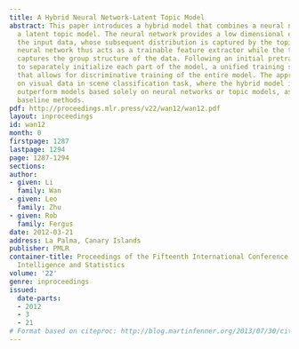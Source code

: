 ```yaml
---
title: A Hybrid Neural Network-Latent Topic Model
abstract: This paper introduces a hybrid model that combines a neural network with
  a latent topic model. The neural network provides a low dimensional embedding for
  the input data, whose subsequent distribution is captured by the topic model. The
  neural network thus acts as a trainable feature extractor while the topic model
  captures the group structure of the data. Following an initial pretraining phase
  to separately initialize each part of the model, a unified training scheme is introduced
  that allows for discriminative training of the entire model. The approach is evaluated
  on visual data in scene classification task, where the hybrid model is shown to
  outperform models based solely on neural networks or topic models, as well as other
  baseline methods.
pdf: http://proceedings.mlr.press/v22/wan12/wan12.pdf
layout: inproceedings
id: wan12
month: 0
firstpage: 1287
lastpage: 1294
page: 1287-1294
sections: 
author:
- given: Li
  family: Wan
- given: Leo
  family: Zhu
- given: Rob
  family: Fergus
date: 2012-03-21
address: La Palma, Canary Islands
publisher: PMLR
container-title: Proceedings of the Fifteenth International Conference on Artificial
  Intelligence and Statistics
volume: '22'
genre: inproceedings
issued:
  date-parts:
  - 2012
  - 3
  - 21
# Format based on citeproc: http://blog.martinfenner.org/2013/07/30/citeproc-yaml-for-bibliographies/
---
```

